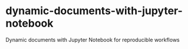 # dynamic-documents-with-jupyter-notebook
Dynamic documents with Jupyter Notebook for reproducible workflows
